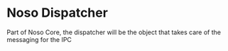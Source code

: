 # Noso Dispatcher

Part of Noso Core, the dispatcher will be the object that takes care of the messaging for the IPC